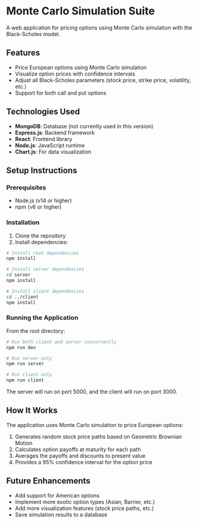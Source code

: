 # Monte Carlo Simulation Suite

A web application for pricing options using Monte Carlo simulation with the Black-Scholes model.

## Features

- Price European options using Monte Carlo simulation
- Visualize option prices with confidence intervals
- Adjust all Black-Scholes parameters (stock price, strike price, volatility, etc.)
- Support for both call and put options

## Technologies Used

- **MongoDB**: Database (not currently used in this version)
- **Express.js**: Backend framework
- **React**: Frontend library
- **Node.js**: JavaScript runtime
- **Chart.js**: For data visualization

## Setup Instructions

### Prerequisites

- Node.js (v14 or higher)
- npm (v6 or higher)

### Installation

1. Clone the repository
2. Install dependencies:

```bash
# Install root dependencies
npm install

# Install server dependencies
cd server
npm install

# Install client dependencies
cd ../client
npm install
```

### Running the Application

From the root directory:

```bash
# Run both client and server concurrently
npm run dev

# Run server only
npm run server

# Run client only
npm run client
```

The server will run on port 5000, and the client will run on port 3000.

## How It Works

The application uses Monte Carlo simulation to price European options:

1. Generates random stock price paths based on Geometric Brownian Motion
2. Calculates option payoffs at maturity for each path
3. Averages the payoffs and discounts to present value
4. Provides a 95% confidence interval for the option price

## Future Enhancements

- Add support for American options
- Implement more exotic option types (Asian, Barrier, etc.)
- Add more visualization features (stock price paths, etc.)
- Save simulation results to a database